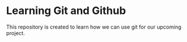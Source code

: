 # Learning  Git and Github
This repository is created to learn how we can use git for our upcoming project.
